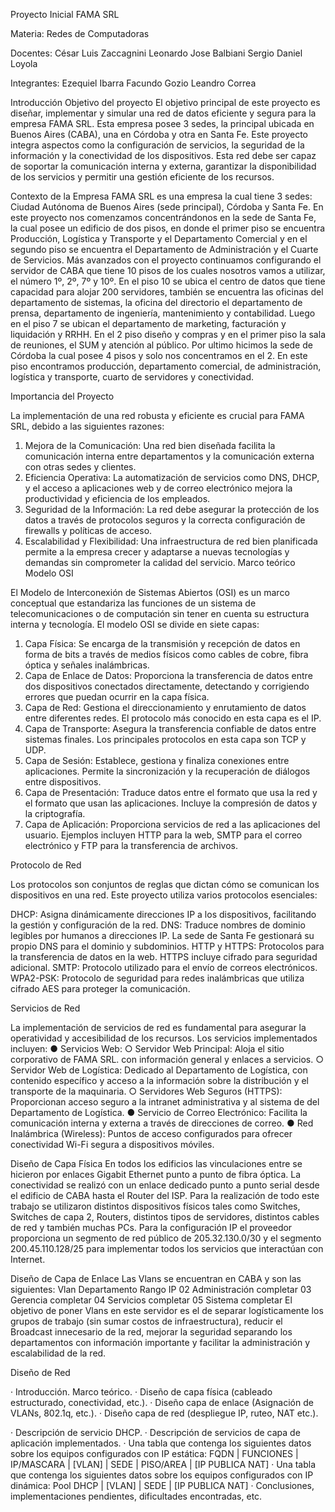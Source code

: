 
Proyecto Inicial FAMA SRL





Materia: 
Redes de Computadoras 



Docentes: 
César Luis Zaccagnini 
Leonardo Jose Balbiani 
Sergio Daniel Loyola 



Integrantes: 
Ezequiel Ibarra 
Facundo Gozio 
Leandro Correa







Introducción
Objetivo del proyecto
El objetivo principal de este proyecto es diseñar, implementar y simular una red de datos eficiente y segura para la empresa FAMA SRL. Esta empresa posee 3 sedes, la principal ubicada en Buenos Aires (CABA), una en Córdoba y otra en Santa Fe. Este proyecto integra aspectos como la configuración de servicios, la seguridad de la información y la conectividad de los dispositivos. Esta red debe ser capaz de soportar la comunicación interna y externa, garantizar la disponibilidad de los servicios y permitir una gestión eficiente de los recursos. 

 
Contexto de la Empresa
FAMA SRL es una empresa la cual tiene 3 sedes: Ciudad Autónoma de Buenos Aires (sede principal), Córdoba y Santa Fe. En este proyecto nos comenzamos concentrándonos en la sede de Santa Fe, la cual posee un edificio de dos pisos, en donde el primer piso se encuentra Producción, Logística y Transporte y el Departamento Comercial y en el segundo piso se encuentra el Departamento de Administración y el Cuarte de Servicios. Más avanzados con el proyecto continuamos configurando el servidor de CABA que tiene 10 pisos de los cuales nosotros vamos a utilizar, el número 1º, 2º, 7º y 10º. En el piso 10 se ubica el centro de datos que tiene capacidad para alojar 200 servidores, también se encuentra las oficinas del departamento de sistemas, la oficina del directorio el departamento de prensa, departamento de ingeniería, mantenimiento y contabilidad. Luego en el piso 7 se ubican el departamento de marketing, facturación y liquidación y RRHH. En el 2 piso diseño y compras y en el primer piso la sala de reuniones, el SUM y atención al público. Por ultimo hicimos la sede de Córdoba la cual posee 4 pisos y solo nos concentramos en el 2. En este piso encontramos producción, departamento comercial, de administración, logística y transporte, cuarto de servidores y conectividad.

Importancia del Proyecto

La implementación de una red robusta y eficiente es crucial para FAMA SRL, debido a las siguientes razones: 
1. Mejora de la Comunicación: Una red bien diseñada facilita la comunicación interna entre departamentos y la comunicación externa con otras sedes y clientes. 
2. Eficiencia Operativa: La automatización de servicios como DNS, DHCP, y el acceso a aplicaciones web y de correo electrónico mejora la productividad y eficiencia de los empleados. 
3. Seguridad de la Información: La red debe asegurar la protección de los datos a través de protocolos seguros y la correcta configuración de firewalls y políticas de acceso. 
4. Escalabilidad y Flexibilidad: Una infraestructura de red bien planificada permite a la empresa crecer y adaptarse a nuevas tecnologías y demandas sin comprometer la calidad del servicio.
Marco teórico 
Modelo OSI
 
El Modelo de Interconexión de Sistemas Abiertos (OSI) es un marco conceptual que estandariza las funciones de un sistema de telecomunicaciones o de computación sin tener en cuenta su estructura interna y tecnología. El modelo OSI se divide en siete capas: 
1. Capa Física: Se encarga de la transmisión y recepción de datos en forma de bits a través de medios físicos como cables de cobre, fibra óptica y señales inalámbricas. 
2. Capa de Enlace de Datos: Proporciona la transferencia de datos entre dos dispositivos conectados directamente, detectando y corrigiendo errores que puedan ocurrir en la capa física. 
3. Capa de Red: Gestiona el direccionamiento y enrutamiento de datos entre diferentes redes. El protocolo más conocido en esta capa es el IP. 
4. Capa de Transporte: Asegura la transferencia confiable de datos entre sistemas finales. Los principales protocolos en esta capa son TCP y UDP. 
5. Capa de Sesión: Establece, gestiona y finaliza conexiones entre aplicaciones. 
Permite la sincronización y la recuperación de diálogos entre dispositivos. 
6. Capa de Presentación: Traduce datos entre el formato que usa la red y el formato que usan las aplicaciones. Incluye la compresión de datos y la criptografía. 
7. Capa de Aplicación: Proporciona servicios de red a las aplicaciones del usuario. 
Ejemplos incluyen HTTP para la web, SMTP para el correo electrónico y FTP para la transferencia de archivos.

Protocolo de Red

Los protocolos son conjuntos de reglas que dictan cómo se comunican los dispositivos en una red. Este proyecto utiliza varios protocolos esenciales:

DHCP: Asigna dinámicamente direcciones IP a los dispositivos, facilitando la gestión y configuración de la red. 
DNS: Traduce nombres de dominio legibles por humanos a direcciones IP. La sede de Santa Fe gestionará su propio DNS para el dominio y subdominios.
HTTP y HTTPS: Protocolos para la transferencia de datos en la web. HTTPS incluye cifrado para seguridad adicional.
SMTP: Protocolo utilizado para el envío de correos electrónicos. 
WPA2-PSK: Protocolo de seguridad para redes inalámbricas que utiliza cifrado AES para proteger la comunicación.






Servicios de Red

La implementación de servicios de red es fundamental para asegurar la operatividad y accesibilidad de los recursos. Los servicios implementados incluyen: 
● Servicios Web: 
○ Servidor Web Principal: Aloja el sitio corporativo de FAMA SRL. con información general y enlaces a servicios. 
○ Servidor Web de Logística: Dedicado al Departamento de Logística, con contenido específico y acceso a la información sobre la distribución y el transporte de la maquinaria. 
○ Servidores Web Seguros (HTTPS): Proporcionan acceso seguro a la intranet administrativa y al sistema de del Departamento de 
Logística. 
● Servicio de Correo Electrónico: Facilita la comunicación interna y externa a través de direcciones de correo. 
● Red Inalámbrica (Wireless): Puntos de acceso configurados para ofrecer conectividad Wi-Fi segura a dispositivos móviles.

Diseño de Capa Física 
En todos los edificios las vinculaciones entre se hicieron por enlaces Gigabit Ethernet punto a punto de fibra óptica. La conectividad se realizó con un enlace dedicado punto a punto serial desde el edificio de CABA hasta el Router del ISP. Para la realización de todo este trabajo se utilizaron distintos dispositivos físicos tales como Switches, Switches de capa 2, Routers, distintos tipos de servidores, distintos cables de red y también muchas PCs. Para la configuración IP el proveedor proporciona un segmento de red público de 205.32.130.0/30 y el segmento 200.45.110.128/25 para implementar todos los servicios que interactúan con Internet.






Diseño de Capa de Enlace
Las Vlans se encuentran en CABA y son las siguientes:
Vlan 		Departamento 	Rango IP
02		Administración 	completar
03		Gerencia 		completar
04		Servicios		completar
05		Sistema 		completar
El objetivo de poner Vlans en este servidor es el  de separar logísticamente los grupos de trabajo (sin sumar costos de infraestructura), reducir el Broadcast innecesario de la red, mejorar la seguridad separando los departamentos con información importante y facilitar la administración y escalabilidad de la red.

  Diseño de Red







· Introducción. Marco teórico. 
· Diseño de capa física (cableado estructurado, conectividad, etc.). 
· Diseño capa de enlace (Asignación de VLANs, 802.1q, etc.). 
· Diseño capa de red (despliegue IP, ruteo, NAT etc.).

· Descripción de servicio DHCP. 
· Descripción de servicios de capa de aplicación implementados. 
· Una tabla que contenga los siguientes datos sobre los equipos configurados con IP estática: FQDN | FUNCIONES | IP/MASCARA | [VLAN] | SEDE | PISO/AREA | [IP PUBLICA NAT] · Una tabla que contenga los siguientes datos sobre los equipos configurados con IP dinámica: 
Pool DHCP | [VLAN] | SEDE | [IP PUBLICA NAT] 
· Conclusiones, implementaciones pendientes, dificultades encontradas, etc.
